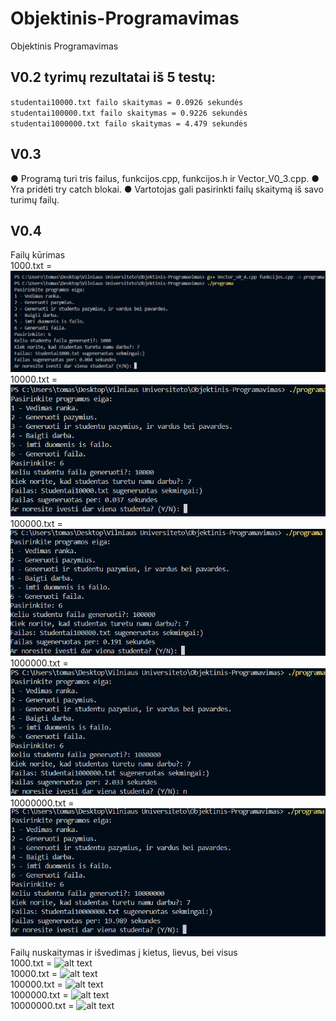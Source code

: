 # Objektinis-Programavimas
Objektinis Programavimas

## V0.2 tyrimų rezultatai iš 5 testų:
`studentai10000.txt failo skaitymas = 0.0926 sekundės`
`studentai100000.txt failo skaitymas = 0.9226 sekundės`
`studentai1000000.txt failo skaitymas = 4.479 sekundės`

## V0.3 
● Programą turi tris failus, funkcijos.cpp, funkcijos.h ir Vector_V0_3.cpp.
● Yra pridėti try catch blokai.
● Vartotojas gali pasirinkti failų skaitymą iš savo turimų failų.

## V0.4 <br />
Failų kūrimas <br />
1000.txt =![1000.txt](Foto/Skaitymas_1000.png) <br />
10000.txt = ![10000.txt](Foto/Skaitymas_10000.png) <br />
100000.txt = ![100000.txt](Foto/Skaitymas_100000.png) <br />
1000000.txt = ![1000000.txt](Foto/Skaitymas_1000000.png) <br />
10000000.txt = ![10000000.txt](Foto/Skaitymas_10000000.png) <br />

Failų nuskaitymas ir išvedimas į kietus, lievus, bei visus <br />
1000.txt = ![alt text](Isvedimas_1000.png) <br />
10000.txt = ![alt text](Isvedimas_10000.png) <br />
100000.txt = ![alt text](Isvedimas_100000.png) <br />
1000000.txt = ![alt text](Isvedimas_1000000.png) <br />
10000000.txt = ![alt text](Isvedimas_10000000.png) <br />

